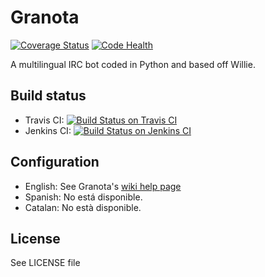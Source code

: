 # Granota

[![Coverage Status](https://coveralls.io/repos/Worldev/Granota/badge.svg?branch=master&service=github)](https://coveralls.io/github/Worldev/Granota?branch=master) [![Code Health](https://landscape.io/github/Worldev/Granota/master/landscape.svg?style=flat)](https://landscape.io/github/Worldev/Granota/master)

A multilingual IRC bot coded in Python and based off Willie.

## Build status

* Travis CI: [![Build Status on Travis CI](https://travis-ci.org/Worldev/Granota.svg)](https://travis-ci.org/Worldev/Granota) 
* Jenkins CI: [![Build Status on Jenkins CI](https://img.shields.io/jenkins/s/https/ci.jedayoshi.me/Granota.svg)](https://ci.jedayoshi.me/job/Granota) 

## Configuration

- English: See Granota's [wiki help page](https://github.com/Worldev/Granota/wiki/Download-and-installation-guide)
- Spanish: No está disponible.
- Catalan: No està disponible.

## License
See LICENSE file
